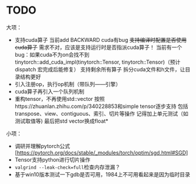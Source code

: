 # TODO

大项：

- 支持cuda算子
    当前add BACKWARD cuda有bug
    ~~支持编译时配置是否使用cuda算子~~  需求不对，应该是支持运行时是否指派cuda算子！
    当前有一个bug：如果cuda不为on会找不到tinytorch::add_cuda_impl(tinytorch::Tensor, tinytorch::Tensor)（预计dispatch 宏完成后能修复）
    支持剩余所有算子
    拆分cuda文件和h文件，让目录结构更好
- 引入注册op，执行op机制（带队列——引擎）
- cuda算子再引入一个队列机制
- 重构tensor，不再使用std::vector
    按照https://zhuanlan.zhihu.com/p/340228853和simple tensor逐步支持
    包括transpose、view、contiguous、索引、切片等操作
    记得加上单元测试（如测试取值等)
    最后把std vector换成float*

小项：

- 调研并理解pytorch公式 [https://pytorch.org/docs/stable/_modules/torch/optim/sgd.html#SGD]
- Tensor支持python进行切片操作
- `valgrind --leak-check=full`检查内存泄漏？
- 基于win10版本测试一下gdb是否可用，1984上不可用看起来是因为临时目录